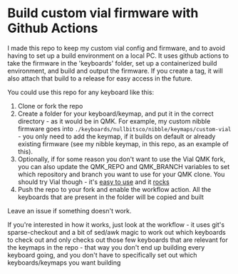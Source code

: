 # Build custom vial firmware with Github Actions

I made this repo to keep my custom vial config and firmware, and to avoid having to set up a build 
environment on a local PC. It uses github actions to take the firmware in the 'keyboards' folder, 
set up a containerized build environment, and build and output the firmware. If you create a tag, 
it will also attach that build to a release for easy access in the future. 

You could use this repo for any keyboard like this:

1. Clone or fork the repo
2. Create a folder for your keyboard/keymap, and put it in the correct directory - as it would be in QMK. 
   For example, my custom nibble firmware goes into 
   `./keyboards/nullbitsco/nibble/keymaps/custom-vial` - you only need to add the keymap, if it builds
   on default or already existing firmware (see my nibble keymap, in this repo, as an example of this).
3. Optionally, if for some reason you don't want to use the Vial QMK fork, you can also update the 
   QMK_REPO and QMK_BRANCH variables to set which repository and branch you want to use for your 
   QMK clone. You should try Vial though - it's [easy to use](https://https://get.vial.today) and it [rocks](https://vial.rocks)
4. Push the repo to your fork and enable the workflow action. All the keyboards that are present in the folder will be copied and built

Leave an issue if something doesn't work. 

If you're interested in how it works, just look at the workflow - it uses git's sparse-checkout 
and a bit of sed/awk magic to work out which keyboards to check out and only checks out those
few keyboards that are relevant for the keymaps in the repo - that way you don't end up
building every keyboard going, and you don't have to specifically set out which keyboards/keymaps
you want building 
